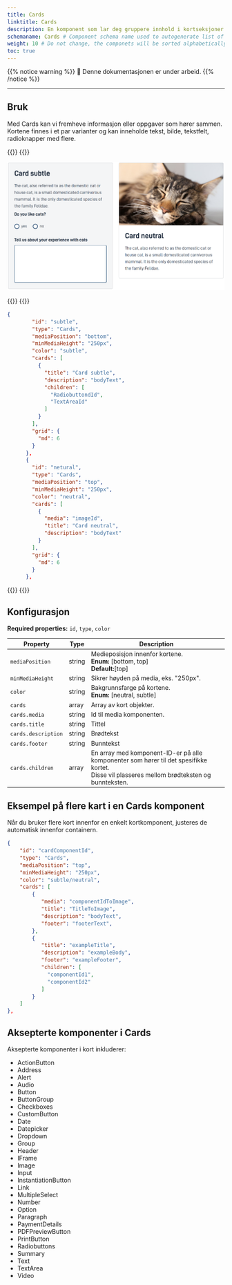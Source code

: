 ```yaml
---
title: Cards
linktitle: Cards
description: En komponent som lar deg gruppere innhold i kortseksjoner.
schemaname: Cards # Component schema name used to autogenerate list of properies from json schema (replace with appropriate component name)
weight: 10 # Do not change, the componets will be sorted alphabetically
toc: true
---
```


{{% notice warning %}}
🚧 Denne dokumentasjonen er under arbeid.
{{% /notice %}}

---

## Bruk

Med Cards kan vi fremheve informasjon eller oppgaver som hører sammen. Kortene finnes i et par varianter og kan inneholde tekst, bilde, tekstfelt, radioknapper med flere.

{{<content-version-selector classes="border-box">}}
{{<content-version-container version-label="Design">}}

![alt text](image.png)

{{</content-version-container>}}
{{<content-version-container version-label="Code">}}

```json
{
        "id": "subtle",
        "type": "Cards",
        "mediaPosition": "bottom",
        "minMediaHeight": "250px",
        "color": "subtle",
        "cards": [
          {
            "title": "Card subtle",
            "description": "bodyText",
            "children": [
              "RadiobuttondId",
              "TextAreaId"
            ]
          }
        ],
        "grid": {
          "md": 6
        }
      },
      {
        "id": "netural",
        "type": "Cards",
        "mediaPosition": "top",
        "minMediaHeight": "250px",
        "color": "neutral",
        "cards": [
          {
            "media": "imageId",
            "title": "Card neutral",
            "description": "bodyText"
          }
        ],
        "grid": {
          "md": 6
        }
      },
```

{{</content-version-container>}}
{{</content-version-selector>}}

## Konfigurasjon

**Required properties:** `id`, `type`, `color`

| **Property**        | **Type** | **Description**                                                                                                                                 |
| ------------------- | -------- | ----------------------------------------------------------------------------------------------------------------------------------------------- |
| `mediaPosition`     | string   | Medieposisjon innenfor kortene.<br/> **Enum:** [bottom, top] <br/> **Default:**[top]                                                            |
| `minMediaHeight`    | string   | Sikrer høyden på media, eks. "250px".                                                                                                           |
| `color`             | string   | Bakgrunnsfarge på kortene.<br/> **Enum:** [neutral, subtle]                                                                                     |
| `cards`             | array    | Array av kort objekter.                                                                                                                         |
| `cards.media`       | string   | Id til media komponenten.                                                                                                                       |
| `cards.title`       | string   | Tittel                                                                                                                                          |
| `cards.description` | string   | Brødtekst                                                                                                                                       |
| `cards.footer`      | string   | Bunntekst                                                                                                                                       |
| `cards.children`    | array    | En array med komponent-ID-er på alle komponenter som hører til det spesifikke kortet.<br>Disse vil plasseres mellom brødteksten og bunnteksten. |

## Eksempel på flere kart i en Cards komponent

Når du bruker flere kort innenfor en enkelt kortkomponent, justeres de automatisk innenfor containern.

```json
{
    "id": "cardComponentId",
    "type": "Cards",
    "mediaPosition": "top",
    "minMediaHeight": "250px",
    "color": "subtle/neutral",
    "cards": [
        {
           "media": "componentIdToImage",
           "title": "TitleToImage",
           "description": "bodyText",
           "footer": "footerText",
        },
        {
           "title": "exampleTitle",
           "description": "exampleBody",
           "footer": "exampleFooter",
           "children": [
             "componentId1",
             "componentId2"
           ]
        }
    ]
},
```

## Aksepterte komponenter i Cards

Aksepterte komponenter i kort inkluderer:

- ActionButton
- Address
- Alert
- Audio
- Button
- ButtonGroup
- Checkboxes
- CustomButton
- Date
- Datepicker
- Dropdown
- Group
- Header
- IFrame
- Image
- Input
- InstantiationButton
- Link
- MultipleSelect
- Number
- Option
- Paragraph
- PaymentDetails
- PDFPreviewButton
- PrintButton
- Radiobuttons
- Summary
- Text
- TextArea
- Video
